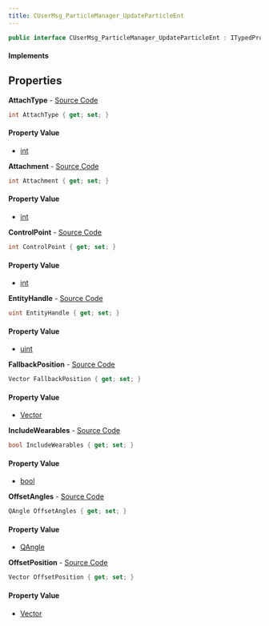 ```yaml
---
title: CUserMsg_ParticleManager_UpdateParticleEnt
---
```


```csharp
public interface CUserMsg_ParticleManager_UpdateParticleEnt : ITypedProtobuf<CUserMsg_ParticleManager_UpdateParticleEnt>, INativeHandle
```

#### Implements

## Properties

**AttachType** - [Source Code](https://github.com/swiftly-solution/swiftlys2/blob/main/managed/src/SwiftlyS2.Generated/Protobufs/Interfaces/CUserMsg_ParticleManager_UpdateParticleEnt.cs#L19)

```csharp
int AttachType { get; set; }
```

#### Property Value

- [int](https://learn.microsoft.com/dotnet/api/system.int32)

**Attachment** - [Source Code](https://github.com/swiftly-solution/swiftlys2/blob/main/managed/src/SwiftlyS2.Generated/Protobufs/Interfaces/CUserMsg_ParticleManager_UpdateParticleEnt.cs#L22)

```csharp
int Attachment { get; set; }
```

#### Property Value

- [int](https://learn.microsoft.com/dotnet/api/system.int32)

**ControlPoint** - [Source Code](https://github.com/swiftly-solution/swiftlys2/blob/main/managed/src/SwiftlyS2.Generated/Protobufs/Interfaces/CUserMsg_ParticleManager_UpdateParticleEnt.cs#L13)

```csharp
int ControlPoint { get; set; }
```

#### Property Value

- [int](https://learn.microsoft.com/dotnet/api/system.int32)

**EntityHandle** - [Source Code](https://github.com/swiftly-solution/swiftlys2/blob/main/managed/src/SwiftlyS2.Generated/Protobufs/Interfaces/CUserMsg_ParticleManager_UpdateParticleEnt.cs#L16)

```csharp
uint EntityHandle { get; set; }
```

#### Property Value

- [uint](https://learn.microsoft.com/dotnet/api/system.uint32)

**FallbackPosition** - [Source Code](https://github.com/swiftly-solution/swiftlys2/blob/main/managed/src/SwiftlyS2.Generated/Protobufs/Interfaces/CUserMsg_ParticleManager_UpdateParticleEnt.cs#L25)

```csharp
Vector FallbackPosition { get; set; }
```

#### Property Value

- [Vector](/docs/api/shared/natives/vector)

**IncludeWearables** - [Source Code](https://github.com/swiftly-solution/swiftlys2/blob/main/managed/src/SwiftlyS2.Generated/Protobufs/Interfaces/CUserMsg_ParticleManager_UpdateParticleEnt.cs#L28)

```csharp
bool IncludeWearables { get; set; }
```

#### Property Value

- [bool](https://learn.microsoft.com/dotnet/api/system.boolean)

**OffsetAngles** - [Source Code](https://github.com/swiftly-solution/swiftlys2/blob/main/managed/src/SwiftlyS2.Generated/Protobufs/Interfaces/CUserMsg_ParticleManager_UpdateParticleEnt.cs#L34)

```csharp
QAngle OffsetAngles { get; set; }
```

#### Property Value

- [QAngle](/docs/api/shared/natives/qangle)

**OffsetPosition** - [Source Code](https://github.com/swiftly-solution/swiftlys2/blob/main/managed/src/SwiftlyS2.Generated/Protobufs/Interfaces/CUserMsg_ParticleManager_UpdateParticleEnt.cs#L31)

```csharp
Vector OffsetPosition { get; set; }
```

#### Property Value

- [Vector](/docs/api/shared/natives/vector)

